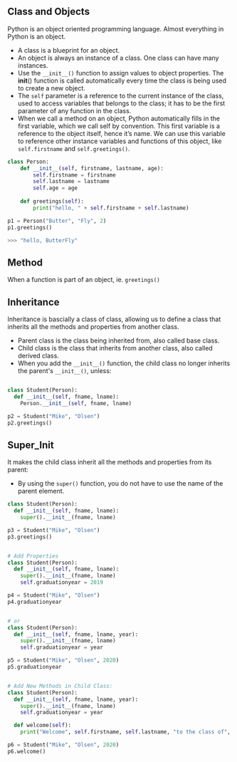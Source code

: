 ## Class and Objects
Python is an object oriented programming language. Almost everything in Python is an object. <br />
- A class is a blueprint for an object.
- An object is always an instance of a class. One class can have many instances.
- Use the `__init__()` function to assign values to object properties. The __init__() function is called automatically every time the class is being used to create a new object.
- The `self` parameter is a reference to the current instance of the class, used to access variables that belongs to the class; it has to be the first parameter of any function in the class.
- When we call a method on an object, Python automatically fills in the first variable, which we call self by convention. This first variable is a reference to the object itself, hence it’s name. We can use this variable to reference other instance variables and functions of this object, like `self.firstname` and `self.greetings()`.

```python
class Person:
    def __init__(self, firstname, lastname, age):
        self.firstname = firstname
        self.lastname = lastname
        self.age = age
   
    def greetings(self):
        print("hello, " + self.firstname + self.lastname)

p1 = Person("Butter", "Fly", 2)
p1.greetings()

>>> "hello, ButterFly"
```

## Method
When a function is part of an object, ie. `greetings()`

## Inheritance
Inheritance is bascially a class of class, allowing us to define a class that inherits all the methods and properties from another class.
- Parent class is the class being inherited from, also called base class.
- Child class is the class that inherits from another class, also called derived class.
- When you add the `__init__()` function, the child class no longer inherits the parent's `__init__()`, unless:

```python

class Student(Person):
  def __init__(self, fname, lname):
    Person.__init__(self, fname, lname)

p2 = Student("Mike", "Olsen")
p2.greetings()
```

## Super_Init
It makes the child class inherit all the methods and properties from its parent:
- By using the `super()` function, you do not have to use the name of the parent element.

```python
class Student(Person):
  def __init__(self, fname, lname):
    super().__init__(fname, lname)

p3 = Student("Mike", "Olsen")
p3.greetings()


# Add Properties
class Student(Person):
  def __init__(self, fname, lname):
    super().__init__(fname, lname)
    self.graduationyear = 2019

p4 = Student("Mike", "Olsen")
p4.graduationyear


# or
class Student(Person):
  def __init__(self, fname, lname, year):
    super().__init__(fname, lname)
    self.graduationyear = year

p5 = Student("Mike", "Olsen", 2020)
p5.graduationyear


# Add New Methods in Child Class:
class Student(Person):
  def __init__(self, fname, lname, year):
    super().__init__(fname, lname)
    self.graduationyear = year

  def welcome(self):
    print("Welcome", self.firstname, self.lastname, "to the class of", self.graduationyear)

p6 = Student("Mike", "Olsen", 2020)
p6.welcome()
```
